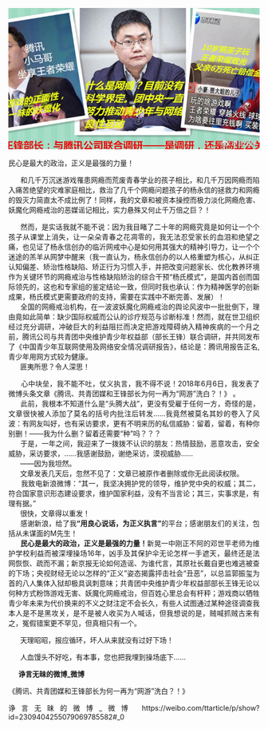 <p><img src="https://raw.githubusercontent.com/ZjzMisaka/iaders/master/img/2019/07/8832f-0067hHJjly1g4zjhncmx0j30lo0c6ka4.jpg"></p>
<div class="preface">民心是最大的政治，正义是最强的力量！</div>
<p><span id="more-8287"></span></p>
<div class="WB_editor_iframe_new">
<p align="justify">​​&nbsp; &nbsp; &nbsp; 和几千万沉迷游戏罹患网瘾而荒废青春学业的孩子相比，和几千万因网瘾而陷入痛苦绝望的灾难家庭相比，救治了几千个网瘾问题孩子的杨永信的拯救力和网瘾的毁灭力简直太不成比例了！同样，我的文章和被资本操控而极力淡化网瘾危害、妖魔化网瘾戒治的恶媒谣记相比，实力悬殊又何止千万倍之巨？！</p>
<p align="justify">&nbsp; &nbsp; &nbsp; 然而，是实话我就不能不说：因为我目睹了二十年的网瘾究竟是如何让一个个孩子从课堂上消失，让一朵朵青春之花凋零的，我无法忍受家长的血泪和绝望之痛，也见证了杨永信创办的临沂网戒中心是如何用其强大的精神引导力，让一个个迷途的羔羊从网梦中醒来（我一直认为，杨永信创办的以人格重塑为核心，从纠正认知偏差、矫治性格缺陷、矫正行为习惯入手，并把改变问题家长、优化教养环境作为关键环节的网瘾戒治与性格缺陷矫治的综合干预“杨氏模式”，是国内首创而国际领先的，这也和专家组的鉴定结论一致，但同时我也承认：作为精神医学的创新成果，杨氏模式更需要政府的支持，需要在实践中不断完善、发展）！<br />
&nbsp; &nbsp; &nbsp; 全国的网瘾戒治机构，在一波波妖魔化网瘾戒治的舆论风波中一批批倒下，理由竟如此简单：缺少国际权威而公认的诊疗规范与诊断标准！然而，就在世卫组织经过充分调研，冲破巨大的利益阻拦而决定把游戏障碍纳入精神疾病的一个月之前，腾讯公司与共青团中央维护青少年权益部（部长王锋）联合调研，并共同发布了《中国青少年互联网使用及网络安全情况调研报告》，结论是：腾讯用报告正名,青少年用网方式较为健康。<br />
&nbsp; &nbsp; &nbsp; 匪夷所思？令人深思！</p>
<p align="justify">&nbsp; &nbsp; &nbsp; 心中块垒，我不能不吐，仗义执言，我不得不说！2018年6月6日，我发表了微博头条文章《腾讯、共青团媒和王锋部长为何一再为“网游”洗白？！》 。<br />
&nbsp; &nbsp; &nbsp; 此前，我根本不知道什么是“头腾大战”，更没有受雇于任何一方，奇怪的是，文章很快被人添加了莫名的括号内批注后转发……我竟然被莫名其妙的卷入了风波：有网友叫好，也有采访要求，更有不明来历的私信威胁：留着，留着，有种你别删！——我为什么删？留着还需要“种”吗？？？<br />
&nbsp; &nbsp; &nbsp; 于是，一年之间，我迎来了一拨拨不认识的朋友：热情鼓励，恶意攻击，安全威胁，采访要求，……我感谢鼓励，谢绝采访，漠视威胁……<br />
&nbsp; &nbsp; &nbsp; ——因为我坦然。<br />
&nbsp; &nbsp; &nbsp; 文章发表几天后，忽然不见了：文章已被原作者删除或你无此阅读权限。<br />
&nbsp; &nbsp; &nbsp; 我致电新浪微博：“其一，我坚决拥护党的领导，维护党中央的权威；其二，符合国家意识形态建设要求，维护国家利益，没有不当言论；其三，实事求是，有理有据。”<br />
&nbsp; &nbsp; &nbsp; 很快，文章得以重发！<br />
&nbsp; &nbsp; &nbsp; 感谢新浪，给了我<b>“用良心说话，为正义执言”</b>的平台；感谢朋友们的关注，包括从未谋面的M先生！<br />
&nbsp; &nbsp; &nbsp; <b>民心是最大的政治，正义是最强的力量！</b>新晃一中刚正不阿的邓世平老师为维护学校利益而被深埋操场16年，凶手及其保护伞无论怎样一手遮天，最终还是法网恢恢、疏而不漏；新京报无论如何造谣、为谁代言，其原社长戴自更也难逃被查的下场；央视财经无论以怎样的“正义”姿态揭露抨击社会“丑恶”，以总监郭振玺为首的八人集体入狱却极具讽刺意味；共青团中央维护青少年权益部部长王锋无论以何种方式粉饰游戏无害、妖魔化网瘾戒治，但百姓心里总会有杆秤；游戏商以牺牲青少年未来为代价换来的不义之财注定不会长久，有些人试图通过某种途径调查我本人是不是黑攻关，是不是被人收买为人喊话，但我想说的是，贼喊抓贼古来有之，冤假错案更不罕见，但真相只有一个。</p>
<p align="justify">&nbsp; &nbsp; &nbsp; 天理昭昭，报应循环，坏人从来就没有过好下场！</p>
<p align="justify">&nbsp; &nbsp; &nbsp; 人血馒头不好吃，有本事，您也把我埋到操场底下……&nbsp;</p>
<p align="justify"><b>&nbsp; &nbsp; &nbsp; 诤言无昧的微博_微博</b></p>
<p align="justify">《腾讯、共青团媒和王锋部长为何一再为“网游”洗白？！》</p>
<p align="justify">诤言无昧的微博_微博 https://weibo.com/ttarticle/p/show?id=2309404255079069785582#_0​​​​</p>